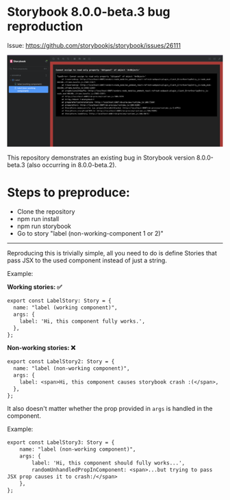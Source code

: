 # Storybook 8.0.0-beta.3 bug reproduction

Issue: https://github.com/storybookjs/storybook/issues/26111

![Bug screen](./docs/error.png)

This repository demonstrates an existing bug in Storybook version 8.0.0-beta.3 (also occurring in 8.0.0-beta.2).


# Steps to preproduce:
- Clone the repository
- npm run install
- npm run storybook
- Go to story "label (non-working-component 1 or 2)"

--- 

Reproducing this is trivially simple, all you need to do is define Stories that pass JSX to the used component instead of just a string.

Example:

<b>Working stories: ✅ </b>

```tsx
export const LabelStory: Story = {
  name: "label (working component)",
  args: {
    label: 'Hi, this component fully works.',
  },
};
```
<b>Non-working stories: ❌</b>

```tsx
export const LabelStory2: Story = {
  name: "label (non-working component)",
  args: {
    label: <span>Hi, this component causes storybook crash :(</span>,
  },
};
```

It also doesn't matter whether the prop provided in `args` is handled in the component.

Example:

```tsx
export const LabelStory3: Story = {
    name: "label (non-working component)",
    args: {
        label: 'Hi, this component should fully works...',
        randomUnhandledPropInComponent: <span>...but trying to pass JSX prop causes it to crash:/</span>
    },
};
```

